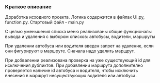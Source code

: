 <h3>Краткое описание</h3>
Доработка исходного проекта.
Логика содержится в файлах
UI.py, function.py. Стартовый файл - main.py

С целью уменьшения списка меню реализованы общие функционалы вывода и удаления
с выбором списков: автобусы, водители, маршруты

При удалении автобуса или водителя введен
запрет на удаление, если они фигурируют в маршруте.
Сначала надо удалить марщрут.

При добвалении реализована проверка на
уже существующий id для исключения дубпиктов.
При добавлении маршрута дополнително проверяется
наличие id автобуса и водителя, чтобы
исключить внесения в маршрут несуществующих
водителя или автобуса.


